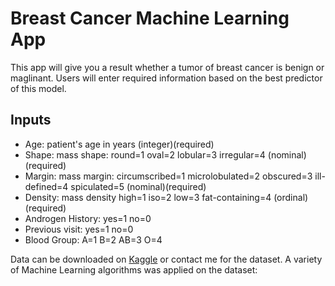 # Breast Cancer Machine Learning App

This app will give you a result whether a tumor of breast cancer is benign or maglinant. Users will enter required information based on the best predictor of this model.

## Inputs ##
* Age: patient's age in years (integer)(required)
* Shape: mass shape: round=1 oval=2 lobular=3 irregular=4 (nominal)(required)
* Margin: mass margin: circumscribed=1 microlobulated=2 obscured=3 ill-defined=4 spiculated=5 (nominal)(required)
* Density: mass density high=1 iso=2 low=3 fat-containing=4 (ordinal)(required)
* Androgen History: yes=1 no=0
* Previous visit: yes=1 no=0
* Blood Group: A=1 B=2 AB=3 O=4

Data can be downloaded on [Kaggle](https://www.kaggle.com/overratedgman/mammographic-mass-data-set) or contact me for the dataset. A variety of Machine Learning algorithms was applied on the dataset:

